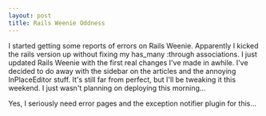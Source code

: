 ```yaml
--- 
layout: post
title: Rails Weenie Oddness
---
```

I started getting some reports of errors on Rails Weenie.  Apparently I kicked the rails version up without fixing my has_many :through associations.  I just updated Rails Weenie with the first real changes I've made in awhile.  I've decided to do away with the sidebar on the articles and the annoying InPlaceEditor stuff.  It's still far from perfect, but I'll be tweaking it this weekend.  I just wasn't planning on deploying this morning...

Yes, I seriously need error pages and the exception notifier plugin for this...  
